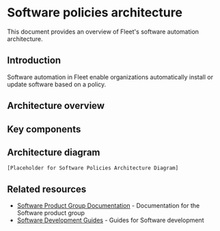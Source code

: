 # Software policies architecture

This document provides an overview of Fleet's software automation architecture.

## Introduction

Software automation in Fleet enable organizations automatically install or update software based on a policy.

## Architecture overview

## Key components

## Architecture diagram

```
[Placeholder for Software Policies Architecture Diagram]
```

## Related resources

- [Software Product Group Documentation](../../product-groups/software/) - Documentation for the Software product group
- [Software Development Guides](../../guides/software/) - Guides for Software development